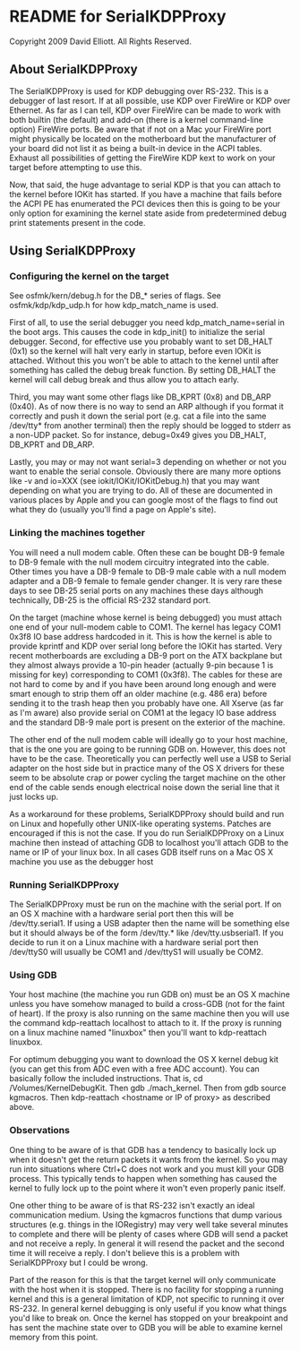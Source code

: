 # README for SerialKDPProxy
Copyright 2009 David Elliott.  All Rights Reserved.

## About SerialKDPProxy

The SerialKDPProxy is used for KDP debugging over RS-232. This is a debugger of last resort. If
at all possible, use KDP over FireWire or KDP over Ethernet.  As far as I can tell, KDP over FireWire can
be made to work with both builtin (the default) and add-on (there is a kernel command-line option) FireWire
ports.  Be aware that if not on a Mac your FireWire port might physically be located on the motherboard but
the manufacturer of your board did not list it as being a built-in device in the ACPI tables.  Exhaust
all possibilities of getting the FireWire KDP kext to work on your target before attempting to use this.

Now, that said, the huge advantage to serial KDP is that you can attach to the kernel before IOKit has
started.  If you have a machine that fails before the ACPI PE has enumerated the PCI devices then this
is going to be your only option for examining the kernel state aside from predetermined debug print statements
present in the code.

## Using SerialKDPProxy

### Configuring the kernel on the target

See osfmk/kern/debug.h for the DB_* series of flags.  See osfmk/kdp/kdp_udp.h for how kdp_match_name is used.

First of all, to use the serial debugger you need kdp_match_name=serial in the boot args. This causes the code
in kdp_init() to initialize the serial debugger.
Second, for effective use you probably want to set DB_HALT (0x1)
so the kernel will halt very early in startup, before even IOKit is attached.  Without this you won't be able
to attach to the kernel until after something has called the debug break function.  By setting DB_HALT the kernel
will call debug break and thus allow you to attach early.

Third, you may want some other flags like DB_KPRT (0x8)
and DB_ARP (0x40).  As of now there is no way to send an ARP although if you format it correctly and push it
down the serial port (e.g. cat a file into the same /dev/tty* from another terminal) then the reply should be
logged to stderr as a non-UDP packet.  So for instance, debug=0x49 gives you DB_HALT, DB_KPRT and DB_ARP.

Lastly, you may or may not want serial=3 depending on whether or not you want to enable the serial console.
Obviously there are many more options like -v and io=XXX (see iokit/IOKit/IOKitDebug.h) that you may want depending
on what you are trying to do.  All of these are documented in various places by Apple and you can google most
of the flags to find out what they do (usually you'll find a page on Apple's site).

### Linking the machines together
You will need a null modem cable.  Often these can be bought DB-9 female to DB-9 female with the null modem
circuitry integrated into the cable.  Other times you have a DB-9 female to DB-9 male cable with a null modem
adapter and a DB-9 female to female gender changer.  It is very rare these days to see DB-25 serial ports on
any machines these days although technically, DB-25 is the official RS-232 standard port.

On the target (machine whose kernel is being debugged) you must attach one end of your null-modem cable to
COM1. The kernel has legacy COM1 0x3f8 IO base address hardcoded in it.  This is how the kernel is able to provide
kprintf and KDP over serial long before the IOKit has started.  Very recent motherboards are excluding a DB-9 port
on the ATX backplane but they almost always provide a 10-pin header (actually 9-pin because 1 is missing for key)
corresponding to COM1 (0x3f8). The cables for these are not hard to come by and if you have been around long enough
and were smart enough to strip them off an older machine (e.g. 486 era) before sending it to the trash heap then you
probably have one. All Xserve (as far as I'm aware) also provide serial on COM1 at the legacy IO base address and
the standard DB-9 male port is present on the exterior of the machine.

The other end of the null modem cable will ideally go to your host machine, that is the one you are going to be
running GDB on. However, this does not have to be the case. Theoretically you can perfectly well use a USB to
Serial adapter on the host side but in practice many of the OS X drivers for these seem to be absolute crap or
power cycling the target machine on the other end of the cable sends enough electrical noise down the serial line
that it just locks up.

As a workaround for these problems, SerialKDPProxy should build and run on Linux and hopefully other UNIX-like
operating systems.  Patches are encouraged if this is not the case. If you do run SerialKDPProxy on a Linux machine
then instead of attaching GDB to localhost you'll attach GDB to the name or IP of your linux box. In all cases GDB
itself runs on a Mac OS X machine you use as the debugger host

### Running SerialKDPProxy
The SerialKDPProxy must be run on the machine with the serial port. If on an OS X machine with a hardware serial
port then this will be /dev/tty.serial1. If using a USB adapter then the name will be something else but it should
always be of the form /dev/tty.* like /dev/tty.usbserial1. If you decide to run it on a Linux machine with a hardware
serial port then /dev/ttyS0 will usually be COM1 and /dev/ttyS1 will usually be COM2.

### Using GDB
Your host machine (the machine you run GDB on) must be an OS X machine unless you have somehow managed to build
a cross-GDB (not for the faint of heart).  If the proxy is also running on the same machine then you will use
the command kdp-reattach localhost to attach to it.  If the proxy is running on a linux machine named "linuxbox"
then you'll want to kdp-reattach linuxbox.

For optimum debugging you want to download the OS X kernel debug kit (you can get this from ADC even with a free
ADC account). You can basically follow the included instructions. That is, cd /Volumes/KernelDebugKit. Then
gdb ./mach_kernel. Then from gdb source kgmacros. Then kdp-reattach &lt;hostname or IP of proxy&gt; as described
above.

### Observations
One thing to be aware of is that GDB has a tendency to basically lock up when it doesn't get the return packets
it wants from the kernel. So you may run into situations where Ctrl+C does not work and you must kill your GDB
process. This typically tends to happen when something has caused the kernel to fully lock up to the point where
it won't even properly panic itself.

One other thing to be aware of is that RS-232 isn't exactly an ideal communication medium. Using the kgmacros
functions that dump various structures (e.g. things in the IORegistry) may very well take several minutes to
complete and there will be plenty of cases where GDB will send a packet and not receive a reply.  In general it
will resend the packet and the second time it will receive a reply. I don't believe this is a problem with
SerialKDPProxy but I could be wrong.

Part of the reason for this is that the target kernel will only communicate with the host when it is stopped.
There is no facility for stopping a running kernel and this is a general limitation of KDP, not specific to
running it over RS-232.  In general kernel debugging is only useful if you know what things you'd like to break
on. Once the kernel has stopped on your breakpoint and has sent the machine state over to GDB you will be
able to examine kernel memory from this point.

